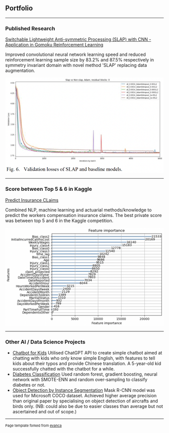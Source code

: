 ## Portfolio

---

### Published Research

[Switchable Lightweight Anti-symmetric Processing (SLAP) with CNN - Application in Gomoku Reinforcement Learning](/slap)

Improved convolutional neural network learning speed and reduced reinforcement learning sample size by 83.2% and 87.5% respectively in symmetry invariant domain with novel method 'SLAP' replacing data augmentation.

<img src="images/Fig6.png?raw=true"/>

---


### Score between Top 5 & 6 in Kaggle

[Predict Insurance CLaims](/insurance_claims)

Combined NLP, machine learning and actuarial methods/knowledge to predict the workers compensation insurance claims. The best private score was between top 5 and 6 in the Kaggle competition.

<img src="images/feature_importance.png?raw=true"/>

---

### Other AI / Data Science Projects

- [Chatbot for Kids](https://github.com/chihangs/chatbot_kid)
  Utilised ChatGPT API to create simple chatbot aimed at chatting with kids who only know simple English, with features to tell kids about their typos and provide Chinese translation. A 5-year-old kid successfully chatted with the chatbot for a while.
- [Diabetes Classification](https://github.com/chihangs/diabetes_classification)
  Used random forest, gradient boosting, neural network with SMOTE-ENN and random over-sampling to classify diabetes or not.
- [Object Detection by Instance Segmentation](https://github.com/chihangs/INM705)
  Mask R-CNN model was used for Microsoft COCO dataset. Achieved higher average precision than original paper by specialising on object detection of aircrafts and birds only. (NB: could also be due to easier classes than average but not ascertained and out of scope.)





---
<p style="font-size:11px">Page template forked from <a href="https://github.com/evanca/quick-portfolio">evanca</a></p>
<!-- Remove above link if you don't want to attibute -->
